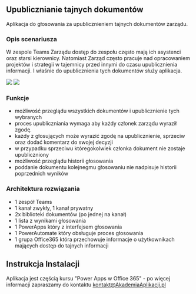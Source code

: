 ## Upublicznianie tajnych dokumentów
Aplikacja do głosowania za upublicznieniem tajnych dokumentów zarządu.

### Opis scenariusza
W zespole Teams Zarządu dostęp do zespołu często mają ich asystenci oraz starsi kierownicy. 
Natomiast Zarząd często pracuje nad opracowaniem projektów i strategii w tajemnicy przed innymi do czasu upublicznienia informacji. 
I właśnie do upublicznienia tych dokumentów służy aplikacja.

<img src="Images/img1.png">
<img src="Images/img2.png">

### Funkcje
- możliwość przeglądu wszystkich dokumentów i upublicznienie tych wybranych
- proces upubliczniania wymaga aby każdy członek zarządu wyraził zgodę. 
- każdy z głosujących może wyrazić zgodę na upublicznienie, sprzeciw oraz dodać komentarz do swojej decyzji
- w przypadku sprzeciwu któregokolwiek członka dokument nie zostaje upubliczniony
- możliwość przeglądu historii głosowania
- poddanie dokumentu kolejnegmu głosowaniu nie nadpisuje historii poprzednich wyników

### Architektura rozwiązania
- 1 zespół Teams
- 1 kanał zwykły, 1 kanał prywatny
- 2x biblioteki dokumentów (po jednej na kanał)
- 1 lista z wynikami głosowania
- 1 PowerApps który z interfejsem głosowania
- 1 PowerAutomate który obsługuje proces głosowania
- 1 grupa Office365 która przechowuje informacje o użytkownikach mających dostęp do tajnych informacji

## Instrukcja Instalacji
Aplikacja jest częścią kursu "Power Apps w Office 365" - po więcej informacji zapraszamy do kontaktu kontakt@AkademiaAplikacji.pl
